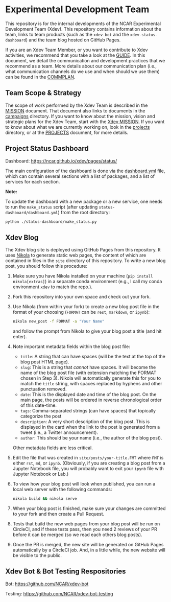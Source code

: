 # Experimental Development Team

This repository is for the internal developments of the NCAR Experimental Development Team (Xdev).
This repository contains information about the team, links to team products (such as the `xdev-bot`
and the `xdev-status-dashboard`) and the team blog hosted on GitHub Pages.

If you are an Xdev Team Member, or you want to contribute to Xdev activities, we recommend that
you take a look at the [GUIDE](GUIDE.md).  In this document, we detail the communication and
development practices that we recommend as a team.  More details about our communication plan
(i.e., what communication channels do we use and when should we use them) can be found in the
[COMMPLAN](COMMPLAN.md).

## Team Scope & Strategy

The scope of work performed by the Xdev Team is described in the [MISSION](MISSION.md) document.
That document also links to documents in the [campaigns](campaigns) directory.  If you want to
know about the mission, vision and strategic plans for the Xdev Team, start with the
[Xdev MISSION](MISSION.md).  If you want to know about what we are currently working on,
look in the [projects](projects) directory, or at the [PROJECTS](PROJECTS.md) document, for
more details.

## Project Status Dashboard

Dashboard: https://ncar.github.io/xdev/pages/status/

The main configuration of the dashboard is done via the
[dashboard.yml](status-dashboard/dashboard.yml) file, which can contain several sections with
a list of packages, and a list of services for each section.

**Note:**

To update the dashboard with a new package or a new service, one needs to run the `make_status`
script (after updating `status-dashboard/dashboard.yml`) from the root directory:

```bash
python ./status-dashboard/make_status.py
```

## Xdev Blog

The Xdev blog site is deployed using GitHub Pages from this repository. It uses
[Nikola](https://getnikola.com) to generate static web pages, the content of which are
contained in files in the `site` directory of this repository. To write a new blog post,
you should follow this procedure:

1. Make sure you have Nikola installed on your machine (`pip install nikola[extras]`) in a
   separate conda environment (e.g., I call my conda environment `xdev` to match the repo.).
2. Fork this repository into your own space and check out your fork.
3. Use Nikola (from within your fork) to create a new blog post file in the format of your
   choosing (`FORMAT` can be `rest`, `markdown`, or `ipynb`):

   ```bash
   nikola new_post -f FORMAT -a "Your Name"
   ```

   and follow the prompt from Nikola to give your blog post a title (and hit enter).

4. Note important metadata fields within the blog post file:

   - `title`: A string that can have spaces (will be the text at the top of the blog
     post HTML page).
   - `slug`: This is a string that _cannot_ have spaces. It will become the name of the
     blog post file (with extension matching the FORMAT chosen in Step 3). Nikola will
     automatically generate this for you to match the `title` string, with spaces replaced
     by hyphens and other punctuation removed.
   - `date`: This is the displayed date and time of the blog post. On the main page, the
     posts will be ordered in reverse chronological order of this date-time.
   - `tags`: Comma-separated strings (can have spaces) that topically categorize the post
   - `description`: A very short description of the blog post. This is displayed in the
     card when the link to the post is generated from a tweet (i.e., a Twitter announcement).
   - `author`: This should be your name (i.e., the author of the blog post).

   Other metadata fields are less critical.

5. Edit the file that was created in `site/posts/your-title.FMT` where `FMT` is either `rst`,
   `md`, or `ipynb`. (Obviously, if you are creating a blog post from a Jupyter Notebook
   file, you will probably want to exit your `ipynb` file with Jupyter Notebook or Lab.)
6. To view how your blog post will look when published, you can run a local web server with
   the following commands:

   ```bash
   nikola build && nikola serve
   ```

7. When your blog post is finished, make sure your changes are committed to your fork and
   then create a Pull Request.
8. Tests that build the new web pages from your blog post will be run on CircleCI, and if
   these tests pass, then you need 2 reviews of your PR before it can be merged (so we read
   each others blog posts).
9. Once the PR is merged, the new site will be generated on GitHub Pages automatically by a
   CircleCI job. And, in a little while, the new website will be visible to the public.

## Xdev Bot & Bot Testing Respositories

Bot: https://github.com/NCAR/xdev-bot

Testing: https://github.com/NCAR/xdev-bot-testing
